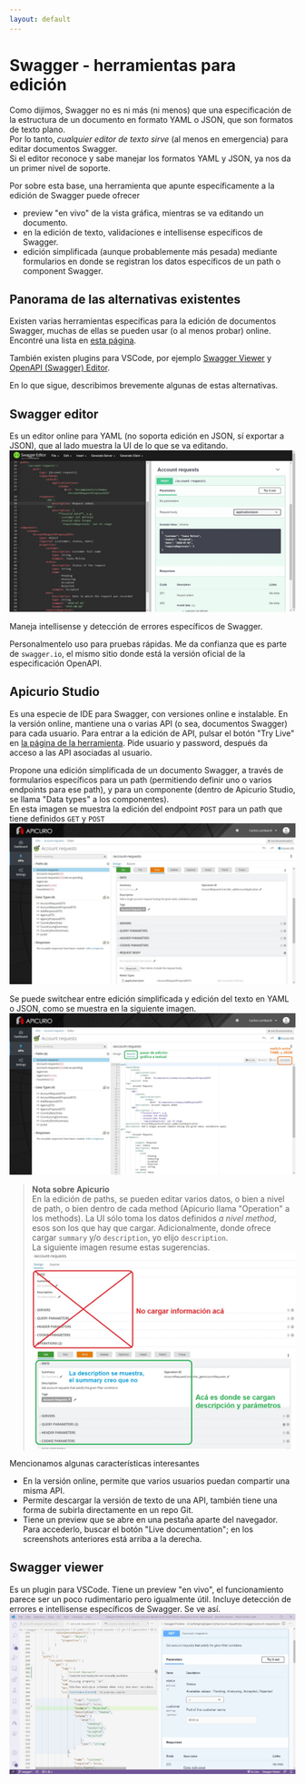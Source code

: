 ```yaml
---
layout: default
---
```


# Swagger - herramientas para edición
Como dijimos, Swagger no es ni más (ni menos) que una especificación de la estructura de un documento en formato YAML o JSON, que son formatos de texto plano.  
Por lo tanto, _cualquier editor de texto sirve_ (al menos en emergencia) para editar documentos Swagger.  
Si el editor reconoce y sabe manejar los formatos YAML y JSON, ya nos da un primer nivel de soporte.

Por sobre esta base, una herramienta que apunte específicamente a la edición de Swagger puede ofrecer
- preview "en vivo" de la vista gráfica, mientras se va editando un documento.
- en la edición de texto, validaciones e intellisense específicos de Swagger.
- edición simplificada (aunque probablemente más pesada) mediante formularios en donde se registran los datos específicos de un path o component Swagger.


## Panorama de las alternativas existentes
Existen varias herramientas específicas para la edición de documentos Swagger, muchas de ellas se pueden usar (o al menos probar) online.
Encontré una lista en [esta página](https://openapi.tools/#gui-editors).

También existen plugins para VSCode, por ejemplo [Swagger Viewer](https://marketplace.visualstudio.com/items?itemName=Arjun.swagger-viewer) y [OpenAPI (Swagger) Editor](https://marketplace.visualstudio.com/items?itemName=42Crunch.vscode-openapi).

En lo que sigue, describimos brevemente algunas de estas alternativas.


## Swagger editor
Es un editor online para YAML (no soporta edición en JSON, sí exportar a JSON), que al lado muestra la UI de lo que se va editando.
![ejemplo Swagger editor](./images/swagger-editor-example.jpg)

Maneja intellisense y detección de errores específicos de Swagger.

Personalmentelo uso para pruebas rápidas.
Me da confianza que es parte de `swagger.io`, el mismo sitio donde está la versión oficial de la especificación OpenAPI.


## Apicurio Studio
Es una especie de IDE para Swagger, con versiones online e instalable.
En la versión online, mantiene una o varias API (o sea, documentos Swagger) para cada usuario.
Para entrar a la edición de API, pulsar el botón "Try Live" en [la página de la herramienta](https://www.apicur.io/studio/). Pide usuario y password, después da acceso a las API asociadas al usuario.

Propone una edición simplificada de un documento Swagger, a través de formularios específicos para un path (permitiendo definir uno o varios endpoints para ese path), y para un componente (dentro de Apicurio Studio, se llama "Data types" a los componentes).  
En esta imagen se muestra la edición del endpoint `POST` para un path que tiene definidos `GET` y `POST`
![apicurio - edición simplificada](./images/apicurio-edit-path-gui.jpg)

Se puede switchear entre edición simplificada y edición del texto en YAML o JSON, como se muestra en la siguiente imagen.
![apicurio - edición en texto](./images/apicurio-edit-path-text.jpg)

> **Nota sobre Apicurio**  
> En la edición de paths, se pueden editar varios datos, o bien a nivel de path, o bien dentro de cada method (Apicurio llama "Operation" a los methods). 
> La UI sólo toma los datos definidos _a nivel method_, esos son los que hay que cargar. 
> Adicionalmente, donde ofrece cargar `summary` y/o `description`, yo elijo `description`.  
> La siguiente imagen resume estas sugerencias. 
> ![apicurio - dato sobre edición](./images/apicurio-edit-hint.jpg)

Mencionamos algunas características interesantes
- En la versión online, permite que varios usuarios puedan compartir una misma API.
- Permite descargar la versión de texto de una API, también tiene una forma de subirla directamente en un repo Git.
- Tiene un preview que se abre en una pestaña aparte del navegador. Para accederlo, buscar el botón "Live documentation"; en los screenshots anteriores está arriba a la derecha.


## Swagger viewer
Es un plugin para VSCode. Tiene un preview "en vivo", el funcionamiento parece ser un poco rudimentario pero igualmente útil. Incluye detección de errores e intellisense específicos de Swagger. Se ve así.
![swagger viewer](./images/swagger-viewer-example.jpg)


